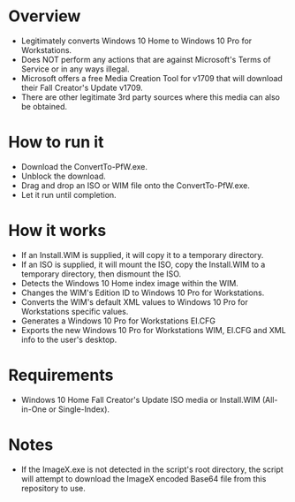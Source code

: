 # Overview
- Legitimately converts Windows 10 Home to Windows 10 Pro for Workstations.
- Does NOT perform any actions that are against Microsoft's Terms of Service or in any ways illegal.
- Microsoft offers a free Media Creation Tool for v1709 that will download their Fall Creator's Update v1709.
- There are other legitimate 3rd party sources where this media can also be obtained.

# How to run it
- Download the ConvertTo-PfW.exe.
- Unblock the download.
- Drag and drop an ISO or WIM file onto the ConvertTo-PfW.exe.
- Let it run until completion.

# How it works
- If an Install.WIM is supplied, it will copy it to a temporary directory.
- If an ISO is supplied, it will mount the ISO, copy the Install.WIM to a temporary directory, then dismount the ISO.
- Detects the Windows 10 Home index image within the WIM.
- Changes the WIM's Edition ID to Windows 10 Pro for Workstations.
- Converts the WIM's default XML values to Windows 10 Pro for Workstations specific values.
- Generates a Windows 10 Pro for Workstations EI.CFG
- Exports the new Windows 10 Pro for Workstations WIM, EI.CFG and XML info to the user's desktop.

# Requirements
- Windows 10 Home Fall Creator's Update ISO media or Install.WIM (All-in-One or Single-Index).

# Notes
- If the ImageX.exe is not detected in the script's root directory, the script will attempt to download the ImageX encoded Base64 file from this repository to use.
